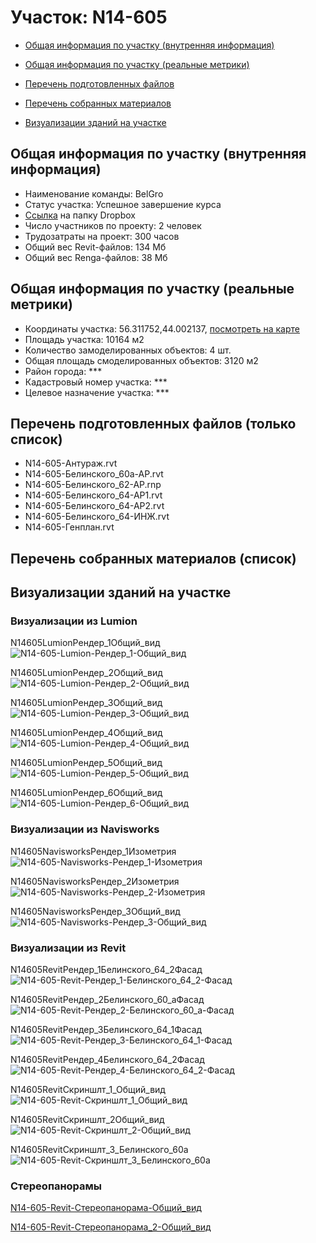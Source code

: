 # Участок: N14-605

* [Общая информация по участку (внутренняя информация)](#Chapter1)

* [Общая информация по участку (реальные метрики)](#Chapter2)

* [Перечень подготовленных файлов](#Chapter3)

* [Перечень собранных материалов](#Chapter4)

* [Визуализации зданий на участке](#Chapter6)

## <a id="Chapter1"></a> Общая информация по участку (внутренняя информация)
+ Наименование команды: BelGro
+ Статус участка: Успешное завершение курса
+ [Ссылка](https://www.dropbox.com/sh/wvvgv1nw1iqred9/AAAUTfB4ZZs4Brt-guBA2lUya/N14_605?dl=0) на папку Dropbox
+ Число участников по проекту: 2 человек
+ Трудозатраты на проект: 300 часов
+ Общий вес Revit-файлов: 134 Мб
+ Общий вес Renga-файлов: 38 Мб
## <a id="Chapter2"></a> Общая информация по участку (реальные метрики)
+ Координаты участка: 56.311752,44.002137, [посмотреть на карте](https://yandex.ru/maps/47/nizhny-novgorod/?ll=44.002137%2C56.311752&z=19)
+ Площадь участка: 10164 м2
+ Количество замоделированных объектов: 4 шт.
+ Общая площадь смоделированных объектов: 3120 м2
+ Район города: *** 
+ Кадастровый номер участка: *** 
+ Целевое назначение участка: *** 
## <a id="Chapter3"></a> Перечень подготовленных файлов (только список)
+ N14-605-Антураж.rvt
+ N14-605-Белинского_60а-АР.rvt
+ N14-605-Белинского_62-АР.rnp
+ N14-605-Белинского_64-АР1.rvt
+ N14-605-Белинского_64-АР2.rvt
+ N14-605-Белинского_64-ИНЖ.rvt
+ N14-605-Генплан.rvt
## <a id="Chapter4"></a> Перечень собранных материалов (список)
## <a id="Chapter6"></a> Визуализации зданий на участке
### Визуализации из Lumion
N14605LumionРендер_1Общий_вид
![N14-605-Lumion-Рендер_1-Общий_вид](/Images/N14_605/N14-605-Lumion-Рендер_1-Общий_вид_Compressed.jpg)

N14605LumionРендер_2Общий_вид
![N14-605-Lumion-Рендер_2-Общий_вид](/Images/N14_605/N14-605-Lumion-Рендер_2-Общий_вид_Compressed.jpg)

N14605LumionРендер_3Общий_вид
![N14-605-Lumion-Рендер_3-Общий_вид](/Images/N14_605/N14-605-Lumion-Рендер_3-Общий_вид_Compressed.jpg)

N14605LumionРендер_4Общий_вид
![N14-605-Lumion-Рендер_4-Общий_вид](/Images/N14_605/N14-605-Lumion-Рендер_4-Общий_вид_Compressed.jpg)

N14605LumionРендер_5Общий_вид
![N14-605-Lumion-Рендер_5-Общий_вид](/Images/N14_605/N14-605-Lumion-Рендер_5-Общий_вид_Compressed.jpg)

N14605LumionРендер_6Общий_вид
![N14-605-Lumion-Рендер_6-Общий_вид](/Images/N14_605/N14-605-Lumion-Рендер_6-Общий_вид_Compressed.jpg)

### Визуализации из Navisworks
N14605NavisworksРендер_1Изометрия
![N14-605-Navisworks-Рендер_1-Изометрия](/Images/N14_605/N14-605-Navisworks-Рендер_1-Изометрия_Compressed.jpg)

N14605NavisworksРендер_2Изометрия
![N14-605-Navisworks-Рендер_2-Изометрия](/Images/N14_605/N14-605-Navisworks-Рендер_2-Изометрия_Compressed.jpg)

N14605NavisworksРендер_3Общий_вид
![N14-605-Navisworks-Рендер_3-Общий_вид](/Images/N14_605/N14-605-Navisworks-Рендер_3-Общий_вид_Compressed.jpg)

### Визуализации из Revit
N14605RevitРендер_1Белинского_64_2Фасад
![N14-605-Revit-Рендер_1-Белинского_64_2-Фасад](/Images/N14_605/N14-605-Revit-Рендер_1-Белинского_64_2-Фасад_Compressed.jpg)

N14605RevitРендер_2Белинского_60_аФасад
![N14-605-Revit-Рендер_2-Белинского_60_а-Фасад](/Images/N14_605/N14-605-Revit-Рендер_2-Белинского_60_а-Фасад_Compressed.jpg)

N14605RevitРендер_3Белинского_64_1Фасад
![N14-605-Revit-Рендер_3-Белинского_64_1-Фасад](/Images/N14_605/N14-605-Revit-Рендер_3-Белинского_64_1-Фасад_Compressed.jpg)

N14605RevitРендер_4Белинского_64_2Фасад
![N14-605-Revit-Рендер_4-Белинского_64_2-Фасад](/Images/N14_605/N14-605-Revit-Рендер_4-Белинского_64_2-Фасад_Compressed.jpg)

N14605RevitСкриншлт_1_Общий_вид
![N14-605-Revit-Скриншлт_1_Общий_вид](/Images/N14_605/N14-605-Revit-Скриншлт_1_Общий_вид_Compressed.jpg)

N14605RevitСкриншлт_2Общий_вид
![N14-605-Revit-Скриншлт_2-Общий_вид](/Images/N14_605/N14-605-Revit-Скриншлт_2-Общий_вид_Compressed.jpg)

N14605RevitСкриншлт_3_Белинского_60а
![N14-605-Revit-Скриншлт_3_Белинского_60а](/Images/N14_605/N14-605-Revit-Скриншлт_3_Белинского_60а_Compressed.jpg)

### Стереопанорамы
[N14-605-Revit-Стереопанорама-Общий_вид](https://pano.autodesk.com/pano.html?url=jpgs/e46868fb-c1b6-4411-b60b-21a185877df4&version=2)

[N14-605-Revit-Стереопанорама_2-Общий_вид](https://pano.autodesk.com/pano.html?url=jpgs/3655434c-e2d8-46b3-a78b-178fa013da9c&version=2)

